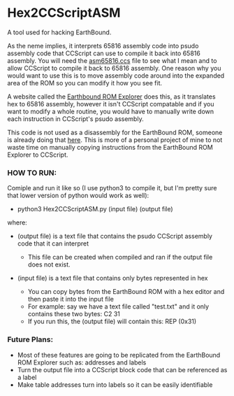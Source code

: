 # Hex2CCScriptASM
A tool used for hacking EarthBound.

As the neme implies, it interprets 65816 assembly code into psudo assembly code that CCScript can use to compile it back into 65816 assembly. You will need the [asm65816.ccs](https://gist.github.com/HS39/860d79169459dc256acfbeecdb3e2281) file to see what I mean and to allow CCScript to compile it back to 65816 assembly. One reason why you would want to use this is to move assembly code around into the expanded area of the ROM so you can modify it how you see fit.

A website called the [Earthbound ROM Explorer](https://earthbound-rom-explorerr.herokuapp.com/) does this, as it translates hex to 65816 assembly, however it isn't CCScript compatable and if you want to modify a whole routine, you would have to manually write down each instruction in CCScript's psudo assembly.

This code is not used as a disassembly for the EarthBound ROM, someone is already doing that [here](https://github.com/Herringway/ebsrc). This is more of a personal project of mine to not waste time on manually copying instructions from the EarthBound ROM Explorer to CCScript.

### HOW TO RUN:
Comiple and run it like so (I use python3 to compile it, but I'm pretty sure that lower version of python would work as well):
- python3 Hex2CCScriptASM.py (input file) (output file)
  
where:
- (output file) is a text file that contains the psudo CCScript assembly code that it can interpret
  - This file can be created when compiled and ran if the output file does not exist.

- (input file) is a text file that contains only bytes represented in hex
  - You can copy bytes from the EarthBound ROM with a hex editor and then paste it into the input file
  - For example: say we have a text file called "test.txt" and it only contains these two bytes: C2 31
  - If you run this, the (output file) will contain this: REP (0x31)
  
### Future Plans:
- Most of these features are going to be replicated from the EarthBound ROM Explorer such as: addresses and labels
- Turn the output file into a CCScript block code that can be referenced as a label
- Make table addresses turn into labels so it can be easily identifiable
